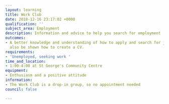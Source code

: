 ```yaml
---
layout: learning
title: Work Club
date: 2018-12-16 23:17:02 +0000
qualification: ''
subject_area: Employment
description: Information and advice to help you search for employment
outcomes:
- A better knowledge and understanding of how to apply and search for jobs.You will
  also be shown how to create a CV.
requirements:
- 'Unemployed, seeking work '
time_and_location:
- 1:00-4:00 at St George's Community Centre
equipment:
- Enthusiasm and a positive attitude
information:
- The Work Club is a drop-in group, so no appointment needed
council: false

---
```

